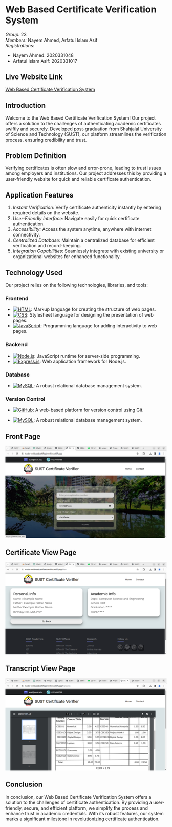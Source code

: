 # Web Based Certificate Verification System

*Group:* 23  
*Members:* Nayem Ahmed, Arfatul Islam Asif  
*Registrations:*  
- Nayem Ahmed: 2020331048  
- Arfatul Islam Asif: 2020331017

## Live Website Link

[Web Based Certificate Verification System](https://master--webbasedcertificateverifier.netlify.app/index.html/)


## Introduction

Welcome to the Web Based Certificate Verification System! Our project offers a solution to the challenges of authenticating academic certificates swiftly and securely. Developed post-graduation from Shahjalal University of Science and Technology (SUST), our platform streamlines the verification process, ensuring credibility and trust.

## Problem Definition

Verifying certificates is often slow and error-prone, leading to trust issues among employers and institutions. Our project addresses this by providing a user-friendly website for quick and reliable certificate authentication.

## Application Features

1. *Instant Verification:* Verify certificate authenticity instantly by entering required details on the website.
2. *User-Friendly Interface:* Navigate easily for quick certificate authentication.
3. *Accessibility:* Access the system anytime, anywhere with internet connectivity.
4. *Centralized Database:* Maintain a centralized database for efficient verification and record-keeping.
5. *Integration Capabilities:* Seamlessly integrate with existing university or organizational websites for enhanced functionality.

## Technology Used
Our project relies on the following technologies, libraries, and tools:

### Frontend
- [![HTML](https://img.shields.io/badge/HTML-%23E44D26.svg?&style=for-the-badge&logo=html5&logoColor=white)](https://developer.mozilla.org/en-US/docs/Web/HTML): Markup language for creating the structure of web pages.
- [![CSS](https://img.shields.io/badge/CSS-%231572B6.svg?&style=for-the-badge&logo=css3&logoColor=white)](https://developer.mozilla.org/en-US/docs/Web/CSS): Stylesheet language for designing the presentation of web pages.
- [![JavaScript](https://img.shields.io/badge/JavaScript-%23F7DF1E.svg?&style=for-the-badge&logo=javascript&logoColor=black)](https://developer.mozilla.org/en-US/docs/Web/JavaScript): Programming language for adding interactivity to web pages.

### Backend
- [![Node.js](https://img.shields.io/badge/Node.js-%23339933.svg?&style=for-the-badge&logo=node.js&logoColor=white)](https://nodejs.org): JavaScript runtime for server-side programming.
- [![Express.js](https://img.shields.io/badge/Express.js-%23000000.svg?&style=for-the-badge&logo=express&logoColor=white)](https://expressjs.com): Web application framework for Node.js.

### Database
- [![MySQL](https://img.shields.io/badge/MySQL-%234479A1.svg?&style=for-the-badge&logo=mysql&logoColor=white)](https://www.mysql.com): A robust relational database management system.

### Version Control
- [![GitHub](https://img.shields.io/badge/GitHub-%23121011.svg?&style=for-the-badge&logo=github&logoColor=white)](https://github.com): A web-based platform for version control using Git.

- [![MySQL](https://img.shields.io/badge/MySQL-%234479A1.svg?&style=for-the-badge&logo=mysql&logoColor=white)](https://www.mysql.com): A robust relational database management system.



## Front Page
<img src = "Screenshot from 2024-03-19 09-46-42.png">

## Certificate View Page

<img src = "Screenshot from 2024-03-19 09-47-52.png">

## Transcript View Page

<img src = "Screenshot from 2024-03-19 09-48-34.png">

## Conclusion

In conclusion, our Web Based Certificate Verification System offers a solution to the challenges of certificate authentication. By providing a user-friendly, secure, and efficient platform, we simplify the process and enhance trust in academic credentials. With its robust features, our system marks a significant milestone in revolutionizing certificate authentication.
